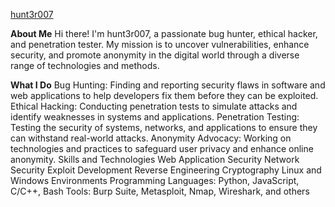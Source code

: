[hunt3r007]([bug-hunt3r007/image](https://github.com/bug-hunt3r007/image/blob/main/hunt3r.jpg))


**About Me**
Hi there! I'm hunt3r007, a passionate bug hunter, ethical hacker, and penetration tester. My mission is to uncover vulnerabilities, enhance security, 
and promote anonymity in the digital world through a diverse range of technologies and methods.

**What I Do**
Bug Hunting: Finding and reporting security flaws in software and web applications to help developers fix them before they can be exploited.
Ethical Hacking: Conducting penetration tests to simulate attacks and identify weaknesses in systems and applications.
Penetration Testing: Testing the security of systems, networks, and applications to ensure they can withstand real-world attacks.
Anonymity Advocacy: Working on technologies and practices to safeguard user privacy and enhance online anonymity.
Skills and Technologies
Web Application Security
Network Security
Exploit Development
Reverse Engineering
Cryptography
Linux and Windows Environments
Programming Languages: Python, JavaScript, C/C++, Bash
Tools: Burp Suite, Metasploit, Nmap, Wireshark, and others

